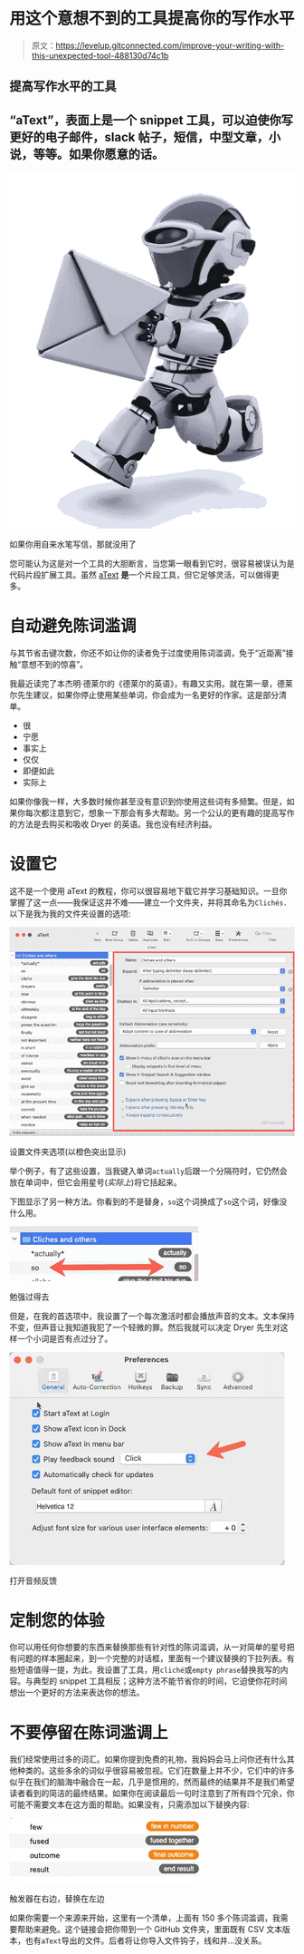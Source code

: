 # 用这个意想不到的工具提高你的写作水平

> 原文：<https://levelup.gitconnected.com/improve-your-writing-with-this-unexpected-tool-488130d74c1b>

## 提高写作水平的工具

## “aText”，表面上是一个 snippet 工具，可以迫使你写更好的电子邮件，slack 帖子，短信，中型文章，小说，等等。如果你愿意的话。

![](img/92379e003106879c15d0a8e1bbefb35f.png)

如果你用自来水笔写信，那就没用了

您可能认为这是对一个工具的大胆断言，当您第一眼看到它时，很容易被误认为是代码片段扩展工具。虽然 [aText](https://www.trankynam.com/atext/) **是**一个片段工具，但它足够灵活，可以做得更多。

# 自动避免陈词滥调

与其节省击键次数，你还不如让你的读者免于过度使用陈词滥调，免于“近距离”接触“意想不到的惊喜”。

我最近读完了本杰明·德莱尔的《德莱尔的英语》，有趣又实用。就在第一章，德莱尔先生建议，如果你停止使用某些单词，你会成为一名更好的作家。这是部分清单。

*   很
*   宁愿
*   事实上
*   仅仅
*   即便如此
*   实际上

如果你像我一样，大多数时候你甚至没有意识到你使用这些词有多频繁。但是，如果你每次都注意到它，想象一下那会有多大帮助。另一个公认的更有趣的提高写作的方法是去购买和吸收 Dryer 的英语。我也没有经济利益。

# 设置它

这不是一个使用 aText 的教程，你可以很容易地下载它并学习基础知识。一旦你掌握了这一点——我保证这并不难——建立一个文件夹，并将其命名为`Clichés.`以下是我为我的文件夹设置的选项:

![](img/ca512b0aeb2d99297265b8e9c8d75487.png)

设置文件夹选项(以橙色突出显示)

举个例子，有了这些设置，当我键入单词`actually`后跟一个分隔符时，它仍然会放在单词中，但它会用星号(*实际上*)将它括起来。

下图显示了另一种方法。你看到的不是替身，`so`这个词换成了`so`这个词，好像没什么用。

![](img/57f428a9088515a549c59ac9ea54fe7a.png)

勉强过得去

但是，在我的首选项中，我设置了一个每次激活时都会播放声音的文本。文本保持不变，但声音让我知道我犯了一个轻微的罪。然后我就可以决定 Dryer 先生对这样一个小词是否有点过分了。

![](img/354ed5d194c4627b8ac3cc4db6330cf0.png)

打开音频反馈

# 定制您的体验

你可以用任何你想要的东西来替换那些有针对性的陈词滥调，从一对简单的星号把有问题的样本圈起来，到一个完整的对话框，里面有一个建议替换的下拉列表。有些短语值得一提，为此，我设置了工具，用`cliché`或`empty phrase`替换我写的内容。与典型的 snippet 工具相反；这种方法不能节省你的时间，它迫使你花时间想出一个更好的方法来表达你的想法。

# 不要停留在陈词滥调上

我们经常使用过多的词汇。如果你提到免费的礼物，我妈妈会马上问你还有什么其他种类的。这些多余的词似乎很容易被忽视。它们在数量上并不少，它们中的许多似乎在我们的脑海中融合在一起，几乎是惯用的，然而最终的结果并不是我们希望读者看到的简洁的最终结果。如果你在阅读最后一句时注意到了所有四个冗余，你可能不需要文本在这方面的帮助。如果没有，只需添加以下替换内容:

![](img/b680391caa53c7f46dc93036d7871a7f.png)

触发器在右边，替换在左边

如果你需要一个来源来开始，这里有一个清单，上面有 150 多个陈词滥调，我需要帮助来避免。这个链接会把你带到一个 GitHub 文件夹，里面既有 CSV 文本版本，也有`aText`导出的文件。后者将让你导入文件钩子，线和井…没关系。